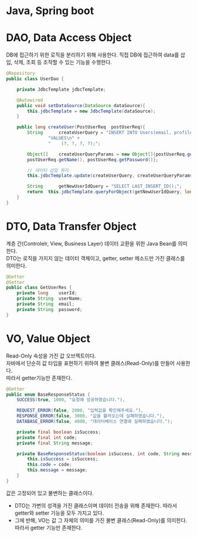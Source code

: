 # Java, Spring boot

# DAO, Data Access Object

DB에 접근하기 위한 로직을 분리하기 위해 사용한다. 직접 DB에 접근하여 data를 삽입, 삭제, 조회 등 조작할 수 있는 기능을 수행한다.

```java
@Repository
public class UserDao {

    private JdbcTemplate jdbcTemplate;

    @Autowired
    public void setDataSource(DataSource dataSource){
        this.jdbcTemplate = new JdbcTemplate(dataSource);
    }

    public long createUser(PostUserReq  postUserReq){
        String      createUserQuery = "INSERT INTO Users(email, profilePicUrl, name, password)\n" +
                "VALUES\n" +
                "    (?, ?, ?, ?);";

        Object[]    createUserQueryParams = new Object[]{postUserReq.getEmail(), postUserReq.getProfilePicUrl(),
        postUserReq.getName(), postUserReq.getPassword()};

        // 데이터 삽입 쿼리
        this.jdbcTemplate.update(createUserQuery, createUserQueryParams);

        String      getNewUserIdQuery = "SELECT LAST_INSERT_ID();";
        return  this.jdbcTemplate.queryForObject(getNewUserIdQuery, long.class);
    }
}
```

# DTO, Data Transfer Object

계층 간(Controlelr, View, Business Layer) 데이터 교환을 위한 Java Bean를 의미한다.  
DTO는 로직을 가지지 않는 데이터 객체이고, getter, setter 메소드만 가진 클래스를 의미한다.

```java
@Getter
@Setter
public class GetUserRes {
    private long    userId;
    private String  userName;
    private String  email;
    private String  password;
}
```

# VO, Value Object

Read-Only 속성을 가진 값 오브젝트이다.  
자바에서 단순히 값 타입을 표현하기 위하여 불변 클래스(Read-Only)를 만들어 사용한다.  
따라서 getter기능만 존재한다.

```java
@Getter
public enum BaseResponseStatus {
    SUCCESS(true, 1000, "요청에 성공하였습니다."),

    REQUEST_ERROR(false, 2000, "입력값을 확인해주세요."),
    RESPONSE_ERROR(false, 3000, "값을 불러오는데 실패하였습니다."),
    DATABASE_ERROR(false, 4000, "데이터베이스 연결에 실패하였습니다.");

    private final boolean isSuccess;
    private final int code;
    private final String message;

    private BaseResponseStatus(boolean isSuccess, int code, String message) {
        this.isSuccess = isSuccess;
        this.code = code;
        this.message = message;
    }
}
```

값은 고정되어 있고 불변하는 클래스이다.

- DTO는 가변의 성격을 가진 클래스이며 데이터 전송을 위해 존재한다. 따라서 getter와 setter 기능을 모두 가지고 있다.
- 그에 반해, VO는 값 그 자체의 의미를 가진 불변 클래스(Read-Only)를 의미한다. 따라서 getter 기능만 존재한다.
